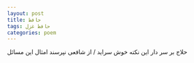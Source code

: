 ```yaml
---
layout: post
title: حافظ
tags: حافظ غزل
categories: poem
---
```


حلاج بر سر دار این نکته خوش سراید / از شافعی نپرسند امثال این مسائل